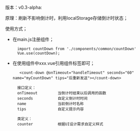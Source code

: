版本：v0.3-alpha:

原理：刷新不影响倒计时，利用localStorage存储倒计时状态；

使用方式；
- 在main.js注册组件；

        import countDown from './components/common/countDown'
        Vue.use(countDown);

- 在使用组件中xxx.vue引用组件标签即可；

         <count-down @onTimeout="handleTimeout" seconds="60" name="myCountDown" tips="后重新发送"></count-down>
        
        接口定义：
        onTimeout         当倒计时结束以后调用的函数
        seconds           自定义倒计时时间
        name              当前倒计时名称
        tips              自定义提示内容
        
        类定义：
        counter           根据UI设计需求自定义样式
